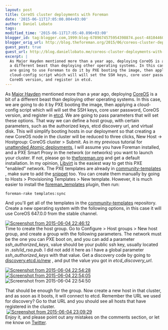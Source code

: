 ```yaml
---
layout: post
title: CoreOS cluster deployments with Foreman
date: '2015-06-11T17:05:00.004+03:00'
author: Daniel Lobato
tags: 
modified_time: '2015-06-11T17:05:40.896+03:00'
blogger_id: tag:blogger.com,1999:blog-6789674575954398874.post-4810446073191972741
blogger_orig_url: http://blog.theforeman.org/2015/06/coreos-cluster-deployments-with-foreman.html
guest_post: true
guest_url: http://blog.daniellobato.me/coreos-cluster-deployments-with-foreman
excerpt: |
  As Major Hayden mentioned more than a year ago, deploying CoreOS is a bit of
  a different beast than deploying other operating systems. In this case, we
  are going to use Foreman to do it by PXE booting the image, then applying a
  cloud-config script which will will set the SSH keys, core user password,
  CoreOS version, and register in etcd.
---
```


As [Major
Hayden](https://major.io/2014/05/13/coreos-vs-project-atomic-a-review/)
mentioned more than a year ago, deploying [CoreOS](http://coreos.com/)
is a bit of a different beast than deploying other operating systems. In
this case, we are going to do it by PXE booting the image, then applying
a cloud-config script which will will set the SSH keys, core user
password, CoreOS version, and register in [etcd](http://etcd.io/). We
are going to pass parameters that will set these options. That way we
can define a host group, with certain parameters, such as the authorized
keys, etcd discovery url, and virtual disk. This will simplify booting
hosts in our deployment so that creating a new CoreOS node in the
cluster will be reduced to three clicks, New Host -&gt; Hostgroup:
CoreOS cluster &gt; Submit. As in my previous tutorial for [unattended
Atomic
deployments](http://blog.daniellobato.me/unattended-deployments-of-fedora-and-rhel-atomic-with-foreman/),
I will assume you have Foreman installed, and a PXE Smart Proxy in the
network (or networks) you want to launch your cluster. If not, please go
to [theforeman.org](http://theforeman.org/) and get a default
installation. In my opinion,
[Libvirt](http://lukas.zapletalovi.com/2012/04/how-to-setup-testing-virtual-network-in.html)
is the easiest way to get this PXE "enabled" network. The PXE templates
are already in
[community-templates](https://github.com/theforeman/community-templates/tree/master/coreos)
, make sure to add the
[snippet](https://github.com/theforeman/community-templates/blob/bbdf5370bd3d67d2270c21c66b9ffee0ed60cfee/snippets/coreos_cloudconfig.erb)
too. You can create them manually by going to Hosts &gt; Provisioning
Templates &gt; New template. However, it is much easier to install the
[foreman\_templates](https://github.com/theforeman/foreman_templates)
plugin, then run:  

    foreman-rake templates:sync

And you'll get all of the templates in the
[community-templates](https://github.com/theforeman/community-templates/tree/master/coreos)
repository. Create a new operating system with the following options, in
this case it will use CoreOS 647.0.0 from the stable channel.  
  
  
[![Screenshot from 2015-06-04
22:46:12](http://blog.daniellobato.me/wp-content/uploads/2015/06/Screenshot-from-2015-06-04-224612.png)](http://blog.daniellobato.me/wp-content/uploads/2015/06/Screenshot-from-2015-06-04-224612.png)  
Time to create the host group. Go to Configure &gt; Host groups &gt; New
host group, and create a group with the following parameters. The
network must be the one you can PXE boot on, and you can add a parameter
*ssh\_authorized\_keys*, value should be your public ssh key, usually
located in *.ssh/id\_rsa.pub.* I did not add it here as I have a global
parameter *ssh\_authorized\_keys* with that value. Get a discovery code
by going to [discovery.etcd.io/new](https://discovery.etcd.io/new) , and
put the value you got in *etcd\_discovery\_url*.  
  
[![Screenshot from 2015-06-04
22:54:28](http://blog.daniellobato.me/wp-content/uploads/2015/06/Screenshot-from-2015-06-04-225428-744x302.png)](http://blog.daniellobato.me/wp-content/uploads/2015/06/Screenshot-from-2015-06-04-225428.png)
[![Screenshot from 2015-06-04
22:54:05](http://blog.daniellobato.me/wp-content/uploads/2015/06/Screenshot-from-2015-06-04-225405.png)](http://blog.daniellobato.me/wp-content/uploads/2015/06/Screenshot-from-2015-06-04-225405.png)
![Screenshot from 2015-06-04
22:54:50](http://blog.daniellobato.me/wp-content/uploads/2015/06/Screenshot-from-2015-06-04-225450.png)  
  
That should be enough for the group. Now create a new host in that
cluster, and as soon as it boots, it will connect to etcd. Remember the
URL we used for discovery? Go to that URL and you should see all hosts
that have registered in the cluster.  
 [![Screenshot from 2015-06-04
23:09:29](http://blog.daniellobato.me/wp-content/uploads/2015/06/Screenshot-from-2015-06-04-230929-744x529.png)](http://blog.daniellobato.me/wp-content/uploads/2015/06/Screenshot-from-2015-06-04-230929.png)  
Enjoy it, and please point out any mistakes on the comments section, or
let me know on [Twitter](https://twitter.com/elobatoss).

